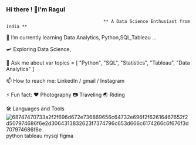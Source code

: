 ### Hi there ! 👋I'm Ragul
                                         ** A Data Science Enthusiast from India **


🔭 I’m currently learning Data Analytics, Python,SQL,Tableau ...

🛩️   Exploring Data Science,

💬 Ask me about var topics = [ "Python", "SQL", "Statistics", "Tableau", "Data Analytics" ]

📫 How to reach me: LinkedIn / gmail / Instagram

⚡ Fun fact: ♥️ Photography 📷 Traveling 🌏 Riding 

🛠 Languages and Tools
![68747470733a2f2f696d672e736869656c64732e696f2f62616467652f2d507974686f6e2d3064313832623f7374796c653d666c6174266c6f676f3d707974686f6e](https://github.com/ragul2610/ragul2610/assets/142657677/e511581d-f0ac-4850-ae41-e349bf80324f)python    tableau    mysql  figma  


